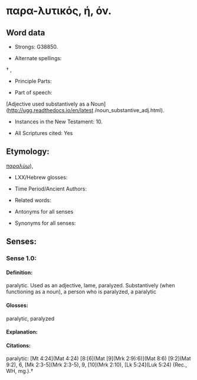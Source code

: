 # παρα-λυτικός, ή, όν.

<!-- Status: S2=NeedsReview -->
<!-- Lexica used for edits: BDAG, FFM, LN, A-S -->

## Word data

* Strongs: G38850.

* Alternate spellings:

† , 

* Principle Parts: 


* Part of speech: 

[Adjective used substantively as a Noun](http://ugg.readthedocs.io/en/latest
/noun_substantive_adj.html).

* Instances in the New Testament: 10.

* All Scriptures cited: Yes

## Etymology: 

[παραλύω]()),

* LXX/Hebrew glosses: 


* Time Period/Ancient Authors: 


* Related words: 

* Antonyms for all senses

* Synonyms for all senses: 


## Senses: 


### Sense  1.0: 

#### Definition: 

paralytic.  Used as an adjective, lame, paralyzed.  Substantively (when functioning as a noun), a person who is paralyzed, a paralytic

#### Glosses: 

paralytic, paralyzed

#### Explanation: 


#### Citations: 

paralytic: [Mt 4:24](Mat 4:24) [8:[6](Mat [9](Mrk 2:9):6)](Mat 8:6) [9:2](Mat 9:2), 6, [Mk 2:3-5](Mrk 2:3-5), 9, [10](Mrk 2:10), [Lk 5:24](Luk 5:24) (Rec., WH, mg.).†